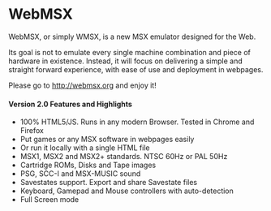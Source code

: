 # WebMSX

WebMSX, or simply WMSX, is a new MSX emulator designed for the Web.

Its goal is not to emulate every single machine combination and piece of hardware in existence. 
Instead, it will focus on delivering a simple and straight forward experience, with ease of use and deployment in webpages.

Please go to http://webmsx.org and enjoy it!

#### Version 2.0 Features and Highlights

- 100% HTML5/JS. Runs in any modern Browser. Tested in Chrome and Firefox
- Put games or any MSX software in webpages easily
- Or run it locally with a single HTML file
- MSX1, MSX2 and MSX2+ standards. NTSC 60Hz or PAL 50Hz
- Cartridge ROMs, Disks and Tape images
- PSG, SCC-I and MSX-MUSIC sound
- Savestates support. Export and share Savestate files
- Keyboard, Gamepad and Mouse controllers with auto-detection
- Full Screen mode